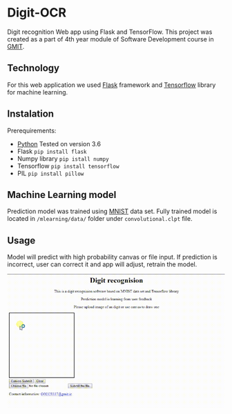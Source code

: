 # Digit-OCR
Digit recognition Web app using Flask and TensorFlow. This project was created as a part of 4th year module of Software Development course in [GMIT](www.gmit.ie). 

## Technology
For this web application we used [Flask](http://flask.pocoo.org/) framework and [Tensorflow](https://www.tensorflow.org/) library for machine learning.

## Instalation
Prerequirements:  
 - [Python](https://www.python.org/downloads/) Tested on version 3.6
 - Flask `pip install flask`
 - Numpy library `pip istall numpy`
 - Tensorflow   `pip install tensorflow`
 - PIL   `pip install pillow`

## Machine Learning model
Prediction model was trained using [MNIST](https://en.wikipedia.org/wiki/MNIST_database) data set.
Fully trained model is located in `/mlearning/data/` folder under `convolutional.clpt` file.

## Usage
Model will predict with high probability canvas or file input. If prediction is incorrect, user can correct it and app will adjust, retrain the model.

![demo](https://github.com/MartinRep/Digit-OCR/blob/master/assets/demo.gif)
